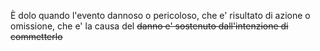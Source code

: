 È dolo quando l'evento dannoso o pericoloso, che e' risultato di azione o omissione, che e' la causa del ~~danno e' sostenuto dall'intenzione di commetterlo~~